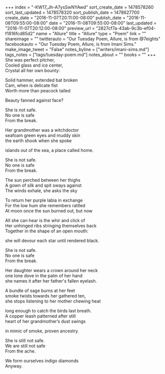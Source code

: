 +++
index = "-KW17_Jh-A7ysSwNYAwd"
sort_create_date = 1478578260
sort_last_updated = 1478578320
sort_publish_date = 1478627700
create_date = "2016-11-07T20:11:00-08:00"
publish_date = "2016-11-08T09:55:00-08:00"
date = "2016-11-08T09:55:00-08:00"
last_updated = "2016-11-07T20:12:00-08:00"
preview_url = "2827cf7a-43ab-9c3b-ef04-f1816fcd85d2"
name = "Allure"
title = "Allure"
type = "Poem"
link = ""
shareimage = ""
twitterauto = "Our Tuesday Poem, Allure, is from @7eights"
facebookauto = "Our Tuesday Poem, Allure, is from Imani Sims."
make_image_tweet = "False"
notes_byline = ["writers/imani-sims.md"]
tags_notes = ["tags/tuesday-poem.md"]
notes_about = ""
books = ""
+++
She was perfect pitcher,<br>
Cooled glass and ice center,<br>
Crystal all her own bounty:

Solid hammer, extended bat broken<br>
Cam, when is delicate fist<br>
Worth more than peacock tailed<br>

Beauty fanned against face?

She is not safe.<br>
No one is safe<br>
From the break.

Her grandmother was a witchdoctor<br>
seafoam green eyes and muddy skin<br>
the earth shook when she spoke

islands out of the sea, a place called home.

She is not safe.<br>
No one is safe<br>
From the break.

The sun perched between her thighs<br>
A gown of silk and spit sways against<br>
The winds exhale, she asks the sky

To return her purple labia in exchange<br>
For the low hum she remembers rattled<br>
At moon once the sun burned out, but now

All she can hear is the whir and click of<br>
Her unhinged ribs stringing themselves back <br>
Together in the shape of an open mouth: 

she will devour each star until rendered black.

She is not safe.<br>
No one is safe <br>
From the break.

Her daughter wears a crown around her neck<br>
one lone dove in the palm of her hand<br>
she names it after her father's fallen eyelash.

A bundle of sage burns at her feet<br>
smoke twists towards her gathered ten,<br>
she stops listening to her mother chewing heat

long enough to catch the birds last breath.<br>
A copper leash patterned after still<br>
heart of her grandmother’s dust swings 

in mimic of smoke, proven ancestry.

She is still not safe.<br>
We are still not safe<br>
From the ache.                          

We form ourselves indigo diamonds<br>
Anyway.